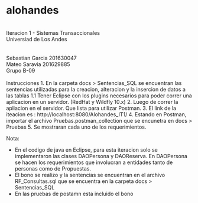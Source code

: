 # alohandes
<br/>
Iteracion 1 - Sistemas Transaccionales<br/>
Universiad de Los Andes<br/><br/>
<br/>
Sebastian Garcia 201630047<br/>
Mateo Saravia 201629885<br/>
Grupo B-09<br/>
<br/>
Instrucciones
1. En la carpeta docs > Sentencias_SQL se encuentran las sentencias utilizadas para la creacion, alteracion y la insercion de datos a las tablas
1.1 Tener Eclipse con los plugins necesarios para poder correr una aplicacion en un servidor. (RedHat y Wildfly 10.x)
2. Luego de correr la apliacion en el servidor. Que lista para utilizar Postman.
3. El link de la iteacion es : http://localhost:8080/Alohandes_IT1/
4. Estando en Postman, importar el archivo Pruebas.postman_collection que se encunetra en docs > Pruebas
5. Se mostraran cada uno de los requerimientos.

Nota:
- En el codigo de java en Eclipse, para esta iteracion solo se implementaron las clases DAOPersona y DAOReserva. En DAOPersona se hacen los requerimientos que involucran a entidades tanto de personas como de Propuestas.
- El bono se realizo y la sentencias se encuentran en el archivo RF_Consultas.sql que se encuentra en la carpeta docs > Sentencias_SQL
- En las pruebas de postamn esta incluido el bono
